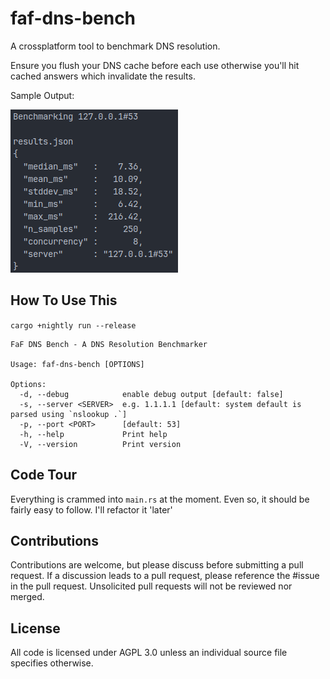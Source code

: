 # faf-dns-bench

A crossplatform tool to benchmark DNS resolution.

Ensure you flush your DNS cache before each use otherwise you'll hit cached answers which invalidate the results.

Sample Output:

![](output2.png)

## How To Use This

`cargo +nightly run --release`

```
FaF DNS Bench - A DNS Resolution Benchmarker

Usage: faf-dns-bench [OPTIONS]

Options:
  -d, --debug            enable debug output [default: false]
  -s, --server <SERVER>  e.g. 1.1.1.1 [default: system default is parsed using `nslookup .`]
  -p, --port <PORT>      [default: 53]
  -h, --help             Print help
  -V, --version          Print version
```

## Code Tour

Everything is crammed into `main.rs` at the moment. Even so, it should be fairly easy to follow. I'll refactor it 'later'

## Contributions

Contributions are welcome, but please discuss before submitting a pull request. If a discussion leads to a pull request, please reference the \#issue in the pull request. Unsolicited pull requests will not be reviewed nor merged.

## License

All code is licensed under AGPL 3.0 unless an individual source file specifies otherwise.
